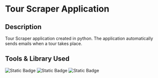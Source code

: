 # Tour Scraper Application
## Description
Tour Scraper application created in python. 
The application automatically sends emails when a tour takes place.

## Tools & Library Used
![Static Badge](https://img.shields.io/badge/Python-FFD43B?style=for-the-badge&logo=python&logoColor=blue)
![Static Badge](	https://img.shields.io/badge/PyCharm-000000.svg?&style=for-the-badge&logo=PyCharm&logoColor=white)
![Static Badge](	https://img.shields.io/badge/Sqlite-003B57?style=for-the-badge&logo=sqlite&logoColor=white)
